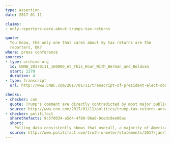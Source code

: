 ```yaml
---
type: assertion
date: 2017-01-11

claims:
- only-reporters-care-about-trumps-tax-returns

quote:
  You know, the only one that cares about my tax returns are the
  reporters, OK?
where: press conference
sources:
- type: archive-org
  id: CNNW_20170111_160000_At_This_Hour_With_Berman_and_Bolduan
  start: 2270
  duration: 4
- type: transcript
  url: http://www.CNBC.com/2017/01/11/transcript-of-president-elect-donald-j-trumps-news-conference.html

checks:
- checker: cnn
  quote: Trump's comment are directly contradicted by most major public polls on the issue.
  source: http://www.cnn.com/2017/01/11/politics/trump-tax-returns-answer-news-conference/index.html
- checker: politifact
  sharethefacts: 9c5fd034-a5d4-4f80-96a0-0cedc9ee06ac
  short:
    Polling data consistently shows that overall, a majority of Americans want to know what’s in Trump’s tax records.
  source: http://www.politifact.com/truth-o-meter/statements/2017/jan/11/donald-trump/trump-wrong-reporters-are-only-ones-who-care-about/
---
```

